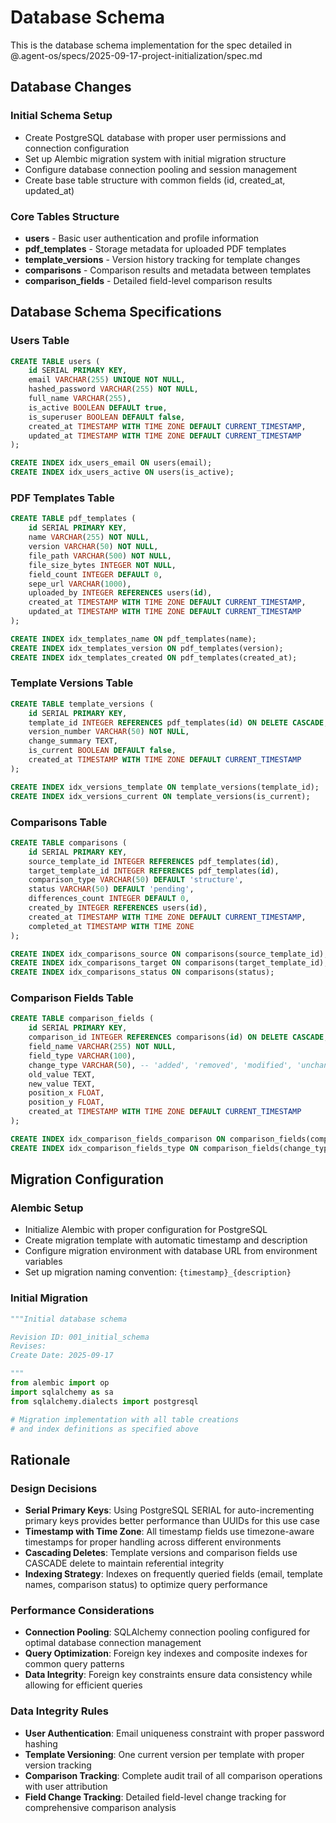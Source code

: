# Database Schema

This is the database schema implementation for the spec detailed in @.agent-os/specs/2025-09-17-project-initialization/spec.md

## Database Changes

### Initial Schema Setup
- Create PostgreSQL database with proper user permissions and connection configuration
- Set up Alembic migration system with initial migration structure
- Configure database connection pooling and session management
- Create base table structure with common fields (id, created_at, updated_at)

### Core Tables Structure
- **users** - Basic user authentication and profile information
- **pdf_templates** - Storage metadata for uploaded PDF templates
- **template_versions** - Version history tracking for template changes
- **comparisons** - Comparison results and metadata between templates
- **comparison_fields** - Detailed field-level comparison results

## Database Schema Specifications

### Users Table
```sql
CREATE TABLE users (
    id SERIAL PRIMARY KEY,
    email VARCHAR(255) UNIQUE NOT NULL,
    hashed_password VARCHAR(255) NOT NULL,
    full_name VARCHAR(255),
    is_active BOOLEAN DEFAULT true,
    is_superuser BOOLEAN DEFAULT false,
    created_at TIMESTAMP WITH TIME ZONE DEFAULT CURRENT_TIMESTAMP,
    updated_at TIMESTAMP WITH TIME ZONE DEFAULT CURRENT_TIMESTAMP
);

CREATE INDEX idx_users_email ON users(email);
CREATE INDEX idx_users_active ON users(is_active);
```

### PDF Templates Table
```sql
CREATE TABLE pdf_templates (
    id SERIAL PRIMARY KEY,
    name VARCHAR(255) NOT NULL,
    version VARCHAR(50) NOT NULL,
    file_path VARCHAR(500) NOT NULL,
    file_size_bytes INTEGER NOT NULL,
    field_count INTEGER DEFAULT 0,
    sepe_url VARCHAR(1000),
    uploaded_by INTEGER REFERENCES users(id),
    created_at TIMESTAMP WITH TIME ZONE DEFAULT CURRENT_TIMESTAMP,
    updated_at TIMESTAMP WITH TIME ZONE DEFAULT CURRENT_TIMESTAMP
);

CREATE INDEX idx_templates_name ON pdf_templates(name);
CREATE INDEX idx_templates_version ON pdf_templates(version);
CREATE INDEX idx_templates_created ON pdf_templates(created_at);
```

### Template Versions Table
```sql
CREATE TABLE template_versions (
    id SERIAL PRIMARY KEY,
    template_id INTEGER REFERENCES pdf_templates(id) ON DELETE CASCADE,
    version_number VARCHAR(50) NOT NULL,
    change_summary TEXT,
    is_current BOOLEAN DEFAULT false,
    created_at TIMESTAMP WITH TIME ZONE DEFAULT CURRENT_TIMESTAMP
);

CREATE INDEX idx_versions_template ON template_versions(template_id);
CREATE INDEX idx_versions_current ON template_versions(is_current);
```

### Comparisons Table
```sql
CREATE TABLE comparisons (
    id SERIAL PRIMARY KEY,
    source_template_id INTEGER REFERENCES pdf_templates(id),
    target_template_id INTEGER REFERENCES pdf_templates(id),
    comparison_type VARCHAR(50) DEFAULT 'structure',
    status VARCHAR(50) DEFAULT 'pending',
    differences_count INTEGER DEFAULT 0,
    created_by INTEGER REFERENCES users(id),
    created_at TIMESTAMP WITH TIME ZONE DEFAULT CURRENT_TIMESTAMP,
    completed_at TIMESTAMP WITH TIME ZONE
);

CREATE INDEX idx_comparisons_source ON comparisons(source_template_id);
CREATE INDEX idx_comparisons_target ON comparisons(target_template_id);
CREATE INDEX idx_comparisons_status ON comparisons(status);
```

### Comparison Fields Table
```sql
CREATE TABLE comparison_fields (
    id SERIAL PRIMARY KEY,
    comparison_id INTEGER REFERENCES comparisons(id) ON DELETE CASCADE,
    field_name VARCHAR(255) NOT NULL,
    field_type VARCHAR(100),
    change_type VARCHAR(50), -- 'added', 'removed', 'modified', 'unchanged'
    old_value TEXT,
    new_value TEXT,
    position_x FLOAT,
    position_y FLOAT,
    created_at TIMESTAMP WITH TIME ZONE DEFAULT CURRENT_TIMESTAMP
);

CREATE INDEX idx_comparison_fields_comparison ON comparison_fields(comparison_id);
CREATE INDEX idx_comparison_fields_type ON comparison_fields(change_type);
```

## Migration Configuration

### Alembic Setup
- Initialize Alembic with proper configuration for PostgreSQL
- Create migration template with automatic timestamp and description
- Configure migration environment with database URL from environment variables
- Set up migration naming convention: `{timestamp}_{description}`

### Initial Migration
```python
"""Initial database schema

Revision ID: 001_initial_schema
Revises: 
Create Date: 2025-09-17

"""
from alembic import op
import sqlalchemy as sa
from sqlalchemy.dialects import postgresql

# Migration implementation with all table creations
# and index definitions as specified above
```

## Rationale

### Design Decisions
- **Serial Primary Keys**: Using PostgreSQL SERIAL for auto-incrementing primary keys provides better performance than UUIDs for this use case
- **Timestamp with Time Zone**: All timestamp fields use timezone-aware timestamps for proper handling across different environments
- **Cascading Deletes**: Template versions and comparison fields use CASCADE delete to maintain referential integrity
- **Indexing Strategy**: Indexes on frequently queried fields (email, template names, comparison status) to optimize query performance

### Performance Considerations
- **Connection Pooling**: SQLAlchemy connection pooling configured for optimal database connection management
- **Query Optimization**: Foreign key indexes and composite indexes for common query patterns
- **Data Integrity**: Foreign key constraints ensure data consistency while allowing for efficient queries

### Data Integrity Rules
- **User Authentication**: Email uniqueness constraint with proper password hashing
- **Template Versioning**: One current version per template with proper version tracking
- **Comparison Tracking**: Complete audit trail of all comparison operations with user attribution
- **Field Change Tracking**: Detailed field-level change tracking for comprehensive comparison analysis

